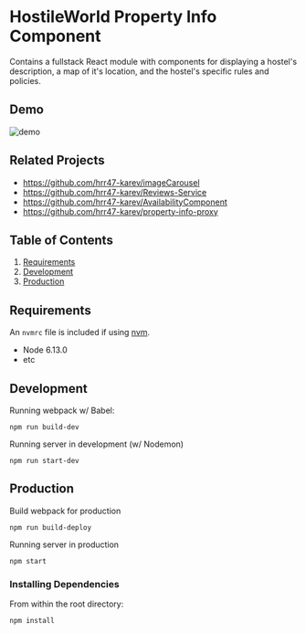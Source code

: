 # HostileWorld Property Info Component

Contains a fullstack React module with components for displaying a hostel's description, a map of it's location, and the hostel's specific rules and policies.

## Demo
![demo](demo.gif)

## Related Projects

  - https://github.com/hrr47-karev/imageCarousel
  - https://github.com/hrr47-karev/Reviews-Service
  - https://github.com/hrr47-karev/AvailabilityComponent
  - https://github.com/hrr47-karev/property-info-proxy

## Table of Contents

1. [Requirements](#requirements)
1. [Development](#development)
1. [Production](#production)

## Requirements

An `nvmrc` file is included if using [nvm](https://github.com/creationix/nvm).

- Node 6.13.0
- etc

## Development
Running webpack w/ Babel:

```
npm run build-dev
```

Running server in development (w/ Nodemon)

```
npm run start-dev
```

## Production
Build webpack for production

```
npm run build-deploy
```

Running server in production

```
npm start
```

### Installing Dependencies

From within the root directory:

```
npm install
```


